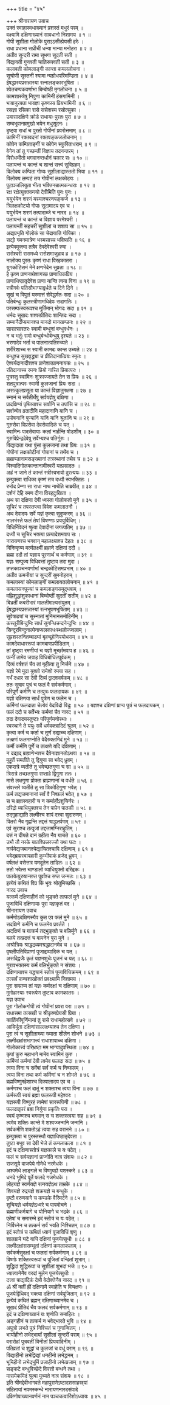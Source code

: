 +++
title = "४५"

+++
श्रीनारायण उवाच  
उक्तं स्वाहास्वधाख्यानं प्रशस्तं मधुरं परम् ।  
वक्ष्यामि दक्षिणाख्यानं सावधानो निशामय ॥ १ ॥  
गोपी सुशीला गोलोके पुराऽऽसीत्प्रेयसी हरेः ।  
राधा प्रधाना सध्रीची धन्या मान्या मनोहरा ॥ २ ॥  
अतीव सुन्दरी रामा सुभगा सुदती सती ।  
विद्यावती गुणवती चातिरूपवती सती ॥ ३ ॥  
कलावती कोमलाङ्‌गी कान्ता कमललोचना ।  
सुश्रोणी सुस्तनी श्यामा न्यग्रोधपरिमण्डिता ॥ ४ ॥  
ईषद्धास्यप्रसन्नास्या रत्नालङ्‌कारभूषिता ।  
श्वेतचम्पकवर्णाभा बिम्बोष्ठी मृगलोचना ॥ ५ ॥  
कामशास्त्रेषु निपुणा कामिनी हंसगामिनी ।  
भावानुरक्ता भावज्ञा कृष्णस्य प्रियभामिनी ॥ ६ ॥  
रसज्ञा रसिका रासे रासेशस्य रसोत्सुका ।  
उवासादक्षिणे क्रोडे राधायाः पुरतः पुरा ॥ ७ ॥  
सम्बभूवानम्रमुखो भयेन मधुसूदनः ।  
दृष्ट्वा राधां च पुरतो गोपीनां प्रवरोत्तमाम् ॥ ८ ॥  
कामिनीं रक्तवदनां रक्तपङ्‌कजलोचनाम् ।  
कोपेन कम्पिताङ्‌गीं च कोपेन स्फुरिताधराम् ॥ ९ ॥  
वेगेन तां तु गच्छन्तीं विज्ञाय तदनन्तरम् ।  
विरोधभीतो भगवानन्तर्धानं चकार सः ॥ १० ॥  
पलायन्तं च कान्तं च शान्तं सत्त्वं सुविग्रहम् ।  
विलोक्य कम्पिता गोप्यः सुशीलाद्यास्ततो भिया ॥ ११ ॥  
विलोक्य लम्पटं तत्र गोपीनां लक्षकोटयः ।  
पुटाञ्जलियुता भीता भक्तिनम्रात्मकन्धराः ॥ १२ ॥  
रक्ष रक्षेत्युक्तवन्त्यो देवीमिति पुनः पुनः ।  
ययुर्भयेन शरणं यस्याश्चरणपङ्‌कजे ॥ १३ ॥  
त्रिलक्षकोटयो गोपाः सुदामादय एव च ।  
ययुर्भयेन शरणं तत्पादाब्जे च नारद ॥ १४ ॥  
पलायन्तं च कान्तं च विज्ञाय परमेश्वरी ।  
पलायन्तीं सहचरीं सुशीलां च शशाप सा ॥ १५ ॥  
अद्यप्रभृति गोलोकं सा चेदायाति गोपिका ।  
सद्यो गमनमात्रेण भस्मसाच्च भविष्यति ॥ १६ ॥  
इत्येवमुक्त्वा तत्रैव देवदेवेश्वरी रुषा ।  
रासेश्वरी रासमध्ये रासेशमाजुहाव ह ॥ १७ ॥  
नालोक्य पुरतः कृष्णं राधा विरहकातरा ।  
युगकोटिसमं मेने क्षणभेदेन सुव्रता ॥ १८ ॥  
हे कृष्ण प्राणनाथेशागच्छ प्राणाधिकप्रिय ।  
प्राणाधिष्ठातृदेवेश प्राणा यान्ति त्वया विना ॥ १९ ॥  
स्त्रीगर्वः पतिसौभाग्याद्वर्धते च दिने दिने ।  
सुखं च विपुलं यस्मात्तं सेवेद्धर्मतः सदा ॥ २० ॥  
पतिर्बन्धुः कुलस्त्रीणामधिदेवः सदागतिः ।  
परसम्पत्स्वरूपश्च मूर्तिमान् भोगदः सदा ॥ २१ ॥  
धर्मदः सुखदः शश्वत्प्रीतिदः शान्तिदः सदा ।  
सम्मानैर्दीप्यमानश्च मानदो मानखण्डनः ॥ २२ ॥  
सारात्सारतरः स्वामी बन्धूनां बन्धुवर्धनः ।  
न च भर्तुः समो बन्धुर्बन्धोर्बन्धुषु दृश्यते ॥ २३ ॥  
भरणादेव भर्ता च पालनात्पतिरुच्यते ।  
शरीरेशाच्च स स्वामी कामदः कान्त उच्यते ॥ २४ ॥  
बन्धुश्च सुखवृद्ध्या च प्रीतिदानात्प्रियः स्मृतः ।  
ऐश्वर्यदानादीशश्च प्राणेशात्प्राणनायकः ॥ २५ ॥  
रतिदानाच्च रमणः प्रियो नास्ति प्रियात्परः ।  
पुत्रस्तु स्वामिनः शुक्राज्जायते तेन स प्रियः ॥ २६ ॥  
शतपुत्रात्परः स्वामी कुलजानां प्रियः सदा ।  
असत्कुलप्रसूता या कान्तं विज्ञातुमक्षमा ॥ २७ ॥  
स्नानं च सर्वतीर्थेषु सर्वयज्ञेषु दक्षिणा ।  
प्रादक्षिण्यं पृथिव्याश्च सर्वाणि च तपांसि च ॥ २८ ॥  
सर्वाण्येव व्रतादीनि महादानानि यानि च ।  
उपोषणानि पुण्यानि यानि यानि श्रुतानि च ॥ २९ ॥  
गुरुसेवा विप्रसेवा देवसेवादिकं च यत् ।  
स्वामिनः पादसेवायाः कलां नार्हन्ति षोडशीम् ॥ ३० ॥  
गुरुविप्रेन्द्रदेवेषु सर्वेभ्यश्च पतिर्गुरुः ।  
विद्यादाता यथा पुंसां कुलजानां तथा प्रियः ॥ ३१ ॥  
गोपीनां लक्षकोटीनां गोपानां च तथैव च ।  
ब्रह्माण्डानामसङ्ख्यानां तत्रस्थानां तथैव च ॥ ३२ ॥  
विश्वादिगोलकान्तानामीश्वरी यत्प्रसादतः ।  
अहं न जाने तं कान्तं स्त्रीस्वभावो दुरत्ययः ॥ ३३ ॥  
इत्युक्त्वा राधिका कृष्णं तत्र दध्यौ स्वभक्तितः ।  
रुरोद प्रेम्णा सा राधा नाथ नाथेति चाब्रवीत् ॥ ३४ ॥  
दर्शनं देहि रमण दीना विरहदुःखिता ।  
अथ सा दक्षिणा देवी ध्वस्ता गोलोकतो मुने ॥ ३५ ॥  
सुचिरं च तपस्तप्त्वा विवेश कमलातनौ ।  
अथ देवादयः सर्वे यज्ञं कृत्वा सुदुष्करम् ॥ ३६ ॥  
नालभंस्ते फलं तेषां विषण्णाः प्रययुर्विधिम् ।  
विधिर्निवेदनं श्रुत्वा देवादीनां जगत्पतिम् ॥ ३७ ॥  
दध्यौ च सुचिरं भक्त्या प्रत्यादेशमवाप सः ।  
नारायणश्च भगवान् महालक्ष्याश्च देहतः ॥ ३८ ॥  
विनिष्कृष्य मर्त्यलक्ष्मीं ब्रह्मणे दक्षिणां ददौ ।  
ब्रह्मा ददौ तां यज्ञाय पूरणार्थं च कर्मणाम् ॥ ३९ ॥  
यज्ञः सम्पूज्य विधिवत्तां तुष्टाव तदा मुदा ।  
तप्तकाञ्चनवर्णाभां चन्द्रकोटिसमप्रभाम् ॥ ४० ॥  
अतीव कमनीयां च सुन्दरीं सुमनोहराम् ।  
कमलास्यां कोमलाङ्‌गीं कमलायतलोचनाम् ॥ ४१ ॥  
कमलासनपूज्यां च कमलाङ्‌गसमुद्भवाम् ।  
वह्निशुद्धांशुकाधानां बिम्बोष्ठीं सुदतीं सतीम् ॥ ४२ ॥  
बिभ्रतीं कबरीभारं मालतीमाल्यसंयुतम् ।  
ईषद्धास्यप्रसन्नास्यां रत्नभूषणभूषिताम् ॥ ४३ ॥  
सुवेषाढ्यां च सुस्नातां मुनिमानसमोहिनीम् ।  
कस्तूरीबिन्दुभिः सार्धं सुगन्धिचन्दनेन्दुभिः ॥ ४४ ॥  
सिन्दूरबिन्दुनाल्पेनाप्यलकाधःस्थलोज्ज्वलाम् ।  
सुप्रशस्तनितम्बाढ्यां बृहच्छ्रोणिपयोधराम् ॥ ४५ ॥  
कामदेवाधाररूपां कामबाणप्रपीडिताम् ।  
तां दृष्ट्वा रमणीयां च यज्ञो मूर्च्छामवाप ह ॥ ४६ ॥  
पत्नीं तामेव जग्राह विधिबोधितपूर्वकम् ।  
दिव्यं वर्षशतं चैव तां गृहीत्वा तु निर्जने ॥ ४७ ॥  
यज्ञो रेमे मुदा युक्तो रामेशो रमया सह ।  
गर्भं दधार सा देवी दिव्यं द्वादशवर्षकम् ॥ ४८ ॥  
ततः सुषाव पुत्रं च फलं वै सर्वकर्मणाम् ।  
परिपूर्णे कर्मणि च तत्पुत्रः फलदायकः ॥ ४९ ॥  
यज्ञो दक्षिणया सार्धं पुत्रेण च फलेन च ।  
कर्मिणां फलदाता चेत्येवं वेदविदो विदुः ॥ ५० ॥
यज्ञश्च दक्षिणां प्राप्य पुत्रं च फलदायकम् ।  
फलं ददौ च सर्वेभ्यः कर्मणां चैव नारद ॥ ५१ ॥  
तदा देवादयस्तुष्टाः परिपूर्णमनोरथाः ।  
स्वस्थाने ते ययुः सर्वे धर्मवक्त्रादिदं श्रुतम् ॥ ५२ ॥  
कृत्वा कर्म च कर्ता च तूर्णं दद्याच्च दक्षिणाम् ।  
तत्क्षणं फलमाप्नोति वेदैरुक्तमिदं मुने ॥ ५३ ॥  
कर्मी कर्मणि पूर्णे च तत्क्षणे यदि दक्षिणाम् ।  
न दद्याद्‌ ब्राह्मणेभ्यश्च दैवेनाज्ञानतोऽथवा ॥ ५४ ॥  
मुहूर्ते समतीते तु द्विगुणा सा भवेद्‌ ध्रुवम् ।  
एकरात्रे व्यतीते तु भवेच्छतगुणा च सा ॥ ५५ ॥  
त्रिरात्रे तच्छतगुणा सप्ताहे द्विगुणा ततः ।  
मासे लक्षगुणा प्रोक्ता ब्राह्मणानां च वर्धते ॥ ५६ ॥  
संवत्सरे व्यतीते तु सा त्रिकोटिगुणा भवेत् ।  
कर्म तद्यजमानानां सर्वं वै निष्फलं भवेत् ॥ ५७ ॥  
स च ब्रह्मस्वहारी च न कर्मार्होऽशुचिर्नरः ।  
दरिद्रो व्याधियुक्तश्च तेन पापेन पातकी ॥ ५८ ॥  
तद्‌गृहाद्याति लक्ष्मीश्च शापं दत्त्वा सुदारुणम् ।  
पितरो नैव गृह्णन्ति तद्दत्तं श्राद्धतर्पणम् ॥ ५९ ॥  
एवं सुराश्च तत्पूजां तद्दत्तामग्निराहुतिम् ।  
दत्तं न दीयते दानं ग्रहीता नैव याचते ॥ ६० ॥  
उभौ तौ नरके यातश्छिन्नरज्जौ यथा घटः ।  
नार्पयेद्यजमानश्चेद्याचितश्चापि दक्षिणाम् ॥ ६१ ॥  
भवेद्ब्रह्मस्वापहारी कुम्भीपाकं व्रजेद्‌ ध्रुवम् ।  
वर्षलक्षं वसेत्तत्र यमदूतेन ताडितः ॥ ६२ ॥  
ततो भवेत्स चाण्डालो व्याधियुक्तो दरिद्रकः ।  
पातयेत्पुरुषान्सप्त पूर्वांश्च सप्त जन्मतः ॥ ६३ ॥  
इत्येवं कथितं विप्र किं भूयः श्रोतुमिच्छसि ।  
नारद उवाच  
यत्कर्म दक्षिणाहीनं को भुङ्क्ते तत्फलं मुने ॥ ६४ ॥  
पूजाविधिं दक्षिणायाः पुरा यज्ञकृतं वद ।  
श्रीनारायण उवाच  
कर्मणोऽदक्षिणस्यैव कुत एव फलं मुने ॥ ६५ ॥  
सदक्षिणे कर्मणि च फलमेव प्रवर्तते ।  
अदक्षिणं च यत्कर्म तद्‌भुङ्‌क्ते च बलिर्मुने ॥ ६६ ॥  
बलये तत्प्रदत्तं च वामनेन पुरा मुने ।  
अश्रोत्रियः श्राद्धद्रव्यमश्रद्धादानमेव च ॥ ६७ ॥  
वृषलीपतिविप्राणां पूजाद्रव्यादिकं च यत् ।  
असद्द्विजैः कृतं यज्ञमशुचेः पूजनं च यत् ॥ ६८ ॥  
गुरावभक्तस्य कर्म बलिर्भुङ्‌क्ते न संशयः ।  
दक्षिणायाश्च यद्ध्यानं स्तोत्रं पूजाविधिक्रमम् ॥ ६९ ॥  
तत्सर्वं कण्वशाखोक्तं प्रवक्ष्यामि निशामय ।  
पुरा सम्प्राप्य तां यज्ञः कर्मदक्षां च दक्षिणाम् ॥ ७० ॥  
मुमोहास्याः स्वरूपेण तुष्टाव कामकातरः ।  
यज्ञ उवाच  
पुरा गोलोकगोपी त्वं गोपीनां प्रवरा वरा ॥ ७१ ॥  
राधासमा तत्सखी च श्रीकृष्णप्रेयसी प्रिया ।  
कार्तिकीपूर्णिमायां तु रासे राधामहोत्सवे ॥ ७२ ॥  
आविर्भूता दक्षिणांसाल्लक्ष्म्याश्च तेन दक्षिणा ।  
पुरा त्वं च सुशीलाख्या ख्याता शीलेन शोभने ॥ ७३ ॥  
लक्ष्मीदक्षांसभागात्त्वं राधाशापाच्च दक्षिणा ।  
गोलोकात्त्वं परिभ्रष्टा मम भाग्यादुपस्थिता ॥ ७४ ॥  
कृपां कुरु महाभागे मामेव स्वामिनं कुरु ।  
कर्मिणां कर्मणां देवी त्वमेव फलदा सदा ॥ ७५ ॥  
त्वया विना च सर्वेषां सर्वं कर्म च निष्फलम् ।  
त्वया विना तथा कर्म कर्मिणां च न शोभते ॥ ७६ ॥  
ब्रह्मविष्णुमहेशाश्च दिक्पालादय एव च ।  
कर्मणश्च फलं दातुं न शक्ताश्च त्वया विना ॥ ७७ ॥  
कर्मरूपी स्वयं ब्रह्मा फलरूपी महेश्वरः ।  
यज्ञरूपी विष्णुरहं त्वमेषां साररूपिणी ॥ ७८ ॥  
फलदातृपरं ब्रह्म निर्गुणा प्रकृतिः परा ।  
स्वयं कृष्णश्च भगवान् स च शक्तस्त्वया सह ॥ ७९ ॥  
त्वमेव शक्तिः कान्ते मे शश्वज्जन्मनि जन्मनि ।  
सर्वकर्मणि शक्तोऽहं त्वया सह वरानने ॥ ८० ॥  
इत्युक्त्वा च पुरस्तस्थौ यज्ञाधिष्ठातृदेवता ।  
तुष्टा बभूव सा देवी भेजे तं कमलाकला ॥ ८१ ॥  
इदं च दक्षिणास्तोत्रं यज्ञकाले च यः पठेत् ।  
फलं च सर्वयज्ञानां प्राप्नोति नात्र संशयः ॥ ८२ ॥  
राजसूये वाजपेये गोमेधे नरमेधके ।  
अश्वमेधे लाङ्‌गले च विष्णुयज्ञे यशस्करे ॥ ८३ ॥  
धनदे भूमिदे पूर्ते फलदे गजमेधके ।  
लोहयज्ञे स्वर्णयज्ञे रत्नयज्ञेऽथ ताम्रके ॥ ८४ ॥  
शिवयज्ञे रुद्रयज्ञे शक्रयज्ञे च बन्धुके ।  
वृष्टौ वरुणयागे च कण्डके वैरिमर्दने ॥ ८५ ॥  
शुचियज्ञे धर्मयज्ञेऽध्वरे च पापमोचने ।  
ब्रह्माणीकर्मयागे च योनियागे च भद्रके ॥ ८६ ॥  
एतेषां च समारम्भे इदं स्तोत्रं च यः पठेत् ।  
निर्विघ्नेन च तत्कर्म सर्वं भवति निश्चितम् ॥ ८७ ॥  
इदं स्तोत्रं च कथितं ध्यानं पूजाविधिं शृणु ।  
शालग्रामे घटे वापि दक्षिणां पूजयेत्सुधीः ॥ ८८ ॥  
लक्ष्मीदक्षांससम्भूतां दक्षिणां कमलाकलाम् ।  
सर्वकर्मसुदक्षां च फलदां सर्वकर्मणाम् ॥ ८९ ॥  
विष्णोः शक्तिस्वरूपां च पूजितां वन्दितां शुभाम् ।  
शुद्धिदां शुद्धिरूपां च सुशीलां शुभदां भजे ॥ ९० ॥  
ध्यात्वानेनैव वरदां मूलेन पूजयेत्सुधीः ।  
दत्त्वा पाद्यादिकं देव्यै वेदोक्तेनैव नारद ॥ ९१ ॥  
ॐ श्रीं क्लीं ह्रीं दक्षिणायै स्वाहेति च विचक्षणः ।  
पूजयेद्विधिवद्‌ भक्त्या दक्षिणां सर्वपूजिताम् ॥ ९२ ॥  
इत्येवं कथितं ब्रह्मन् दक्षिणाख्यानमेव च ।  
सुखदं प्रीतिदं चैव फलदं सर्वकर्मणाम् ॥ ९३ ॥  
इदं च दक्षिणाख्यानं यः शृणोति समाहितः ।  
अङ्‌गहीनं च तत्कर्म न भवेद्भारते भुवि ॥ ९४ ॥  
अपुत्रो लभते पुत्रं निश्चितं च गुणान्वितम् ।  
भार्याहीनो लभेद्भार्यां सुशीलां सुन्दरीं पराम् ॥ ९५ ॥  
वरारोहां पुत्रवतीं विनीतां प्रियवादिनीम् ।  
पतिव्रतां च शुद्धां च कुलजां च वधूं वराम् ॥ ९६ ॥  
विद्याहीनो लभेद्विद्यां धनहीनो लभेद्धनम् ।  
भूमिहीनो लभेद्‌भूमिं प्रजाहीनो लभेत्प्रजाम् ॥ ९७ ॥  
सङ्‌कटे बन्धुविच्छेदे विपत्तौ बन्धने तथा ।  
मासमेकमिदं श्रुत्वा मुच्यते नात्र संशयः ॥ ९८ ॥  
इति श्रीमद्देवीभागवते महापुराणेऽष्टादशसाहस्र्यां  
संहितायां नवमस्कन्धे नारायणनारदसंवादे  
दक्षिणोपाख्यानवर्णनं नाम पञ्चचत्वारिंशोऽध्यायः ॥ ४५ ॥
